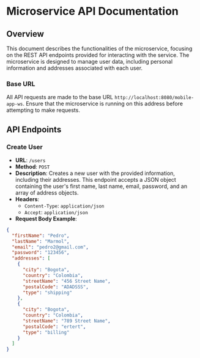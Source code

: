 # Microservice API Documentation

## Overview

This document describes the functionalities of the microservice, focusing on the REST API endpoints provided for interacting with the service. The microservice is designed to manage user data, including personal information and addresses associated with each user.

### Base URL

All API requests are made to the base URL `http://localhost:8080/mobile-app-ws`. Ensure that the microservice is running on this address before attempting to make requests.

## API Endpoints

### Create User

- **URL**: `/users`
- **Method**: `POST`
- **Description**: Creates a new user with the provided information, including their addresses. This endpoint accepts a JSON object containing the user's first name, last name, email, password, and an array of address objects.
- **Headers**:
    - `Content-Type`: `application/json`
    - `Accept`: `application/json`
- **Request Body Example**:

```json
{
  "firstName": "Pedro",
  "lastName": "Marmol",
  "email": "pedro2@gmail.com",
  "password": "123456",
  "addresses": [
    {
      "city": "Bogota",
      "country": "Colombia",
      "streetName": "456 Street Name",
      "postalCode": "ADADSSS",
      "type": "shipping"
    },
    {
      "city": "Bogota",
      "country": "Colombia",
      "streetName": "789 Street Name",
      "postalCode": "ertert",
      "type": "billing"
    }
  ]
}
